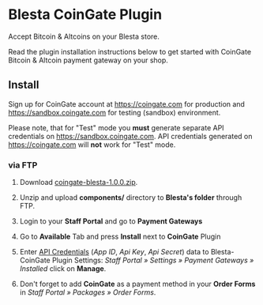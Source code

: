 # Blesta CoinGate Plugin

Accept Bitcoin & Altcoins on your Blesta store.

Read the plugin installation instructions below to get started with CoinGate Bitcoin & Altcoin payment gateway on your shop.

## Install

Sign up for CoinGate account at <https://coingate.com> for production and <https://sandbox.coingate.com> for testing (sandbox) environment.

Please note, that for "Test" mode you **must** generate separate API credentials on <https://sandbox.coingate.com>. API credentials generated on <https://coingate.com> will **not** work for "Test" mode.

### via FTP

1. Download [coingate-blesta-1.0.0.zip](https://github.com/coingate/blesta-plugin/releases/TODO).

2. Unzip and upload **components/** directory to **Blesta's folder** through FTP.

3. Login to your **Staff Portal** and go to **Payment Gateways**

5. Go to **Available** Tab and press **Install** next to **CoinGate** Plugin

6. Enter [API Credentials](http://support.coingate.com/knowledge_base/topics/how-can-i-create-coingate-api-credentials) (*App ID*, *Api Key*, *Api Secret*) data to Blesta-CoinGate Plugin Settings: *Staff Portal » Settings » Payment Gateways » Installed* click on **Manage**.

7. Don't forget to add **CoinGate** as a payment method in your **Order Forms** in *Staff Portal » Packages » Order Forms*.

